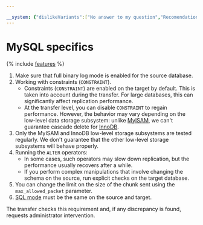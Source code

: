 ```yaml
---

__system: {"dislikeVariants":["No answer to my question","Recomendations didn't help","The content doesn't match title","Other"]}
---
```

# MySQL specifics

{% include [features](../../_includes/data-transfer/features-of-work.md) %}

1. Make sure that full binary log mode is enabled for the source database.
1. Working with constraints (`CONSTRAINT`).
   * Constraints (`CONSTRAINT`) are enabled on the target by default. This is taken into account during the transfer. For large databases, this can significantly affect replication performance.
   * At the transfer level, you can disable `CONSTRAINT` to regain performance. However, the behavior may vary depending on the low-level data storage subsystem: unlike [MyISAM](https://en.wikipedia.org/wiki/MyISAM), we can't guarantee cascade delete for [InnoDB](https://en.wikipedia.org/wiki/InnoDB).
1. Only the MyISAM and InnoDB low-level storage subsystems are tested regularly. We don't guarantee that the other low-level storage subsystems will behave properly.
1. Running the `ALTER` operators:
   * In some cases, such operators may slow down replication, but the performance usually recovers after a while.
   * If you perform complex manipulations that involve changing the schema on the source, run explicit checks on the target database.
1. You can change the limit on the size of the chunk sent using the `max_allowed_packet` parameter.
1. [SQL mode](https://dev.mysql.com/doc/mysql-replication-excerpt/5.6/en/replication-features-sql-mode.html) must be the same on the source and target.

The transfer checks this requirement and, if any discrepancy is found, requests administrator intervention.

